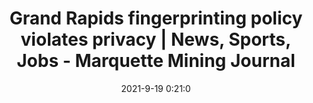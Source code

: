 ---
"title": "Grand Rapids fingerprinting policy violates privacy | News, Sports, Jobs - Marquette Mining Journal"
"date": "2021-9-19 0:21:0"
"feed_name": "GOOGLENEWSMINING"
"feed_website": "https://news.google.com/search?q=mining%2Bincident&hl=en-US&gl=US&ceid=US:en"
"feed_rss": "https://news.google.com/rss/search?q=mining%2Bincident&hl=en-US&gl=US&ceid=US:en"
"link": "https://www.miningjournal.net/opinion/2021/09/grand-rapids-fingerprinting-policy-violates-privacy/"
"file": "_posts/2021-1-1-551c0df5599433d242dac0113823136c79464be5.md"
"accident": "0"
"drilling": "0"
"dead": "0"
"injured": "0"
"where": "unknown site"
---